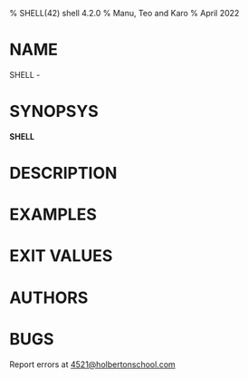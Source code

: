 % SHELL(42) shell 4.2.0
% Manu, Teo and Karo
% April 2022

# NAME

SHELL -

# SYNOPSYS
**SHELL**

# DESCRIPTION

# EXAMPLES

# EXIT VALUES

# AUTHORS

# BUGS

Report errors at <4521@holbertonschool.com>